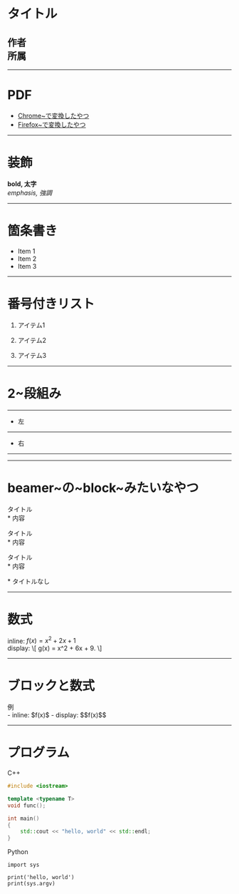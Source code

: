 <!-- .slide: class="qpresent-title" -->

# タイトル

## 作者<br>所属


------

# PDF

- [Chrome~で変換したやつ](http://gh-pages.quart.red/qpresent-js/chrome.pdf)
- [Firefox~で変換したやつ](http://gh-pages.quart.red/qpresent-js/firefox.pdf)

------

# 装飾

**bold, 太字**  
*emphasis, 強調*

------

# 箇条書き

- Item 1
- Item 2
- Item 3

------

# 番号付きリスト

1. アイテム1

1. アイテム2

1. アイテム3

------

# 2~段組み

***

- 左

***

- 右

***

------

# beamer~の~block~みたいなやつ

<p>
<div class="block" block-type="default">
  <div class="block-title">タイトル</div>
  <div class="block-content">
  * 内容
  </div>
</div>
</p>

<p>
<div class="block" block-type="alert">
  <div class="block-title">タイトル</div>
  <div class="block-content">
  * 内容
  </div>
</div>
</p>

<p>
<div class="block" block-type="example">
  <div class="block-title">タイトル</div>
  <div class="block-content">
  * 内容
  </div>
</div>
</p>

<p>
<div class="block" block-type="example">
  <div class="block-content">
  * タイトルなし
  </div>
</div>
</p>

------

# 数式

inline: $f(x) = x^2 + 2x + 1$  
display:
\\[
    g(x) = x^2 + 6x + 9.
\\]

------

# ブロックと数式

<p>
<div class="block" block-type="example">
  <div class="block-title">例</div>
  <div class="block-content">
  - inline: $f(x)$
  - display: $$f(x)$$
  </div>
</div>
</p>

------

# プログラム

C++

```cpp
#include <iostream>

template <typename T>
void func();

int main()
{
    std::cout << "hello, world" << std::endl;
}
```

Python

```python3
import sys

print('hello, world')
print(sys.argv)
```
